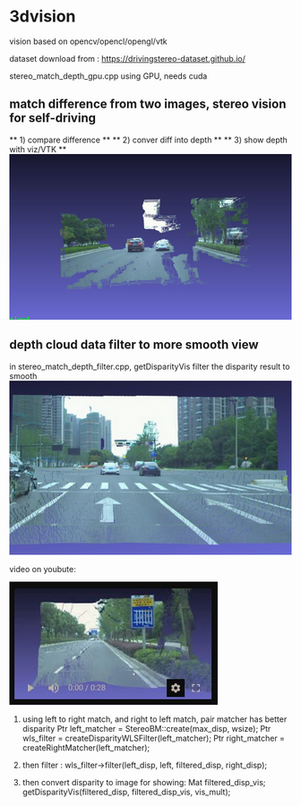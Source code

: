 # 3dvision
 vision based on opencv/opencl/opengl/vtk
 
 dataset download from : https://drivingstereo-dataset.github.io/
 
 stereo_match_depth_gpu.cpp using GPU, needs cuda
 
##  match difference from two images, stereo vision for self-driving
** 1) compare difference **
** 2) conver diff into depth **
** 3) show depth with viz/VTK **
 ![GitHub Logo](https://github.com/choybeen/3dvision/blob/main/depth_stereo/Captured4.JPG?raw=true)
 

 ## depth cloud data filter to more smooth view
 in  stereo_match_depth_filter.cpp, getDisparityVis filter the disparity result to smooth 
 ![GitHub Logo](https://github.com/choybeen/3dvision/blob/main/depth_stereo/Capturef.JPG?raw=true)

 video on youbute:
 
 [![Fibonacci RMI Java EE](https://github.com/choybeen/3dvision/blob/main/depth_stereo/Capturevl.JPG?raw=true)](https://youtu.be/PpcqDsJcZIQ)

1. using left to right match, and right to left match, pair matcher has better disparity
Ptr<StereoBM> left_matcher = StereoBM::create(max_disp, wsize);
Ptr<DisparityWLSFilter> wls_filter = createDisparityWLSFilter(left_matcher);
Ptr<StereoMatcher> right_matcher = createRightMatcher(left_matcher);
		
2. then filter :
wls_filter->filter(left_disp, left, filtered_disp, right_disp);

3. then convert disparity to image for showing:
Mat filtered_disp_vis;
getDisparityVis(filtered_disp, filtered_disp_vis, vis_mult);

